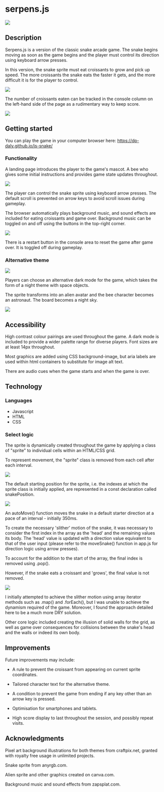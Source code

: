 # serpens.js

![](./README%20images/overview.png)

## Description

Serpens.js is a version of the classic snake arcade game. The snake begins moving as soon as the game begins and the player must control its direction using keyboard arrow presses. 

In this version, the snake sprite must eat croissants to grow and pick up speed. The more croissants the snake eats the faster it gets, and the more difficult it is for the player to control.

![](./README%20images/Screenshot%202024-05-09%20at%2016.17.52.png)

The number of croissants eaten can be tracked in the console column on the left-hand side of the page as a rudimentary way to keep score.

![](./README%20images/score.png)

## Getting started

You can play the game in your computer browser here: https://dp-daly.github.io/js-snake/

### Functionality

A landing page introduces the player to the game's mascot. A bee who gives some initial instructions and provides game state updates throughout.

![](./README%20images/Screenshot%202024-05-09%20at%2016.19.15.png)

The player can control the snake sprite using keyboard arrow presses. The default scroll is prevented on arrow keys to avoid scroll issues during gameplay.

The browser automatically plays background music, and sound effects are included for eating croissants and game over. Background music can be toggled on and off using the buttons in the top-right corner.

![](./README%20images/Screenshot%202024-05-09%20at%2016.28.53.png)

There is a restart button in the console area to reset the game after game over. It is toggled off during gameplay.

### Alternative theme

![](./README%20images/Screenshot%202024-05-09%20at%2016.29.10.png)

Players can choose an alternative dark mode for the game, which takes the form of a night theme with space objects. 

The sprite transforms into an alien avatar and the bee character becomes an astronaut. The board becomes a night sky.

![](./README%20images/Screenshot%202024-05-09%20at%2016.29.41.png)

## Accessibility

High contrast colour pairings are used throughout the game. A dark mode is included to provide a wider palette range for diverse players. Font sizes are at least 14px throughout.

Most graphics are added using CSS background-image, but aria labels are used within html containers to substitute for image alt text.

There are audio cues when the game starts and when the game is over.

## Technology

### Languages
- Javascript
- HTML
- CSS

### Select logic

The sprite is dynamically created throughout the game by applying a class of "sprite" to individual cells within an HTML/CSS grid.

To represent movement, the "sprite" class is removed from each cell after each interval. 

![](./README%20images/sprite-class-add-remove.png)

The default starting position for the sprite, i.e. the indexes at which the sprite class is initially applied, are represented in a const declaration called snakePosition. 

![](./README%20images/snakePosition%20const.png)

An autoMove() function moves the snake in a default starter direction at a pace of an interval - initially 350ms.

To create the necessary 'slither' motion of the snake, it was necessary to consider the first index in the array as the 'head' and the remaining values its body. The 'head' value is updated with a direction value equivalent to that of the user input (please refer to the moveSnake() function in app.js for direction logic using arrow presses).

To account for the addition to the start of the array, the final index is removed using .pop(). 

However, if the snake eats a croissant and 'grows', the final value is not removed. 

![](./README%20images/slither%20logic.png)

I initially attempted to achieve the slither motion using array iterator methods such as .map() and .forEach(), but I was unable to achieve the dynamism required of the game. Moreover, I found the approach detailed here to be a much more DRY solution.

Other core logic included creating the illusion of solid walls for the grid, as well as game over consequences for collisions between the snake's head and the walls or indeed its own body.

## Improvements

Future improvements may include: 

* A rule to prevent the croissant from appearing on current sprite coordinates.

* Tailored character text for the alternative theme.

* A condition to prevent the game from ending if any key other than an arrow key is pressed. 

* Optimisation for smartphones and tablets.

* High score display to last throughout the session, and possibly repeat visits.

## Acknowledgments

Pixel art background illustrations for both themes from craftpix.net, granted with royalty free usage in unlimited projects.

Snake sprite from anyrgb.com. 

Alien sprite and other graphics created on canva.com. 

Background music and sound effects from zapsplat.com.